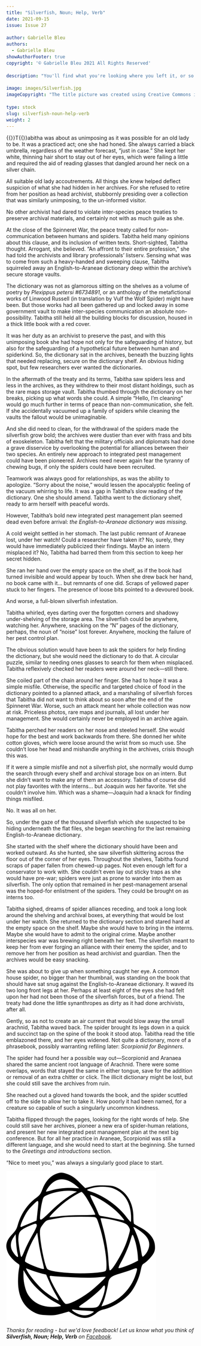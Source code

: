 ```yaml
---
title: "Silverfish, Noun; Help, Verb"
date: 2021-09-15
issue: Issue 27

author: Gabrielle Bleu
authors:
  - Gabrielle Bleu
showAuthorFooter: true
copyright: '© Gabrielle Bleu 2021 All Rights Reserved'

description: "You'll find what you're looking where you left it, or so the unhelpfully wise would tell you, forgetting (or ignoring) that this doesn't account for interference from any bad actors out there. Gabrielle Bleu shows that what you might instead need could still be nearby, and yesterday's enemy could be today's friend."

image: images/Silverfish.jpg
imageCopyright: "The title picture was created using Creative Commons images - many thanks to the following creators: [kvkirillov](https://depositphotos.com/4281667/stock-photo-old-eyeglasses-and-books.html) and [Egor Kamelev](https://www.pexels.com/photo/animal-hairy-insect-spider-8192912/)."

type: stock
slug: silverfish-noun-help-verb
weight: 2
---
```


{{<glyph>}}T{{</glyph>}}abitha was about as unimposing as it was possible for an old lady to be. It was a practiced act; one she had honed. She always carried a black umbrella, regardless of the weather forecast, “just in case.” She kept her white, thinning hair short to stay out of her eyes, which were failing a little and required the aid of reading glasses that dangled around her neck on a silver chain. 

All suitable old lady accoutrements. All things she knew helped deflect suspicion of what she had hidden in her archives. For she refused to retire from her position as head archivist, stubbornly presiding over a collection that was similarly unimposing, to the un-informed visitor. 

No other archivist had dared to violate inter-species peace treaties to preserve archival materials, and certainly not with as much guile as she.

At the close of the Spinneret War, the peace treaty called for non-communication between humans and spiders. Tabitha held many opinions about this clause,  and its inclusion of written texts. Short-sighted, Tabitha thought. Arrogant, she believed. “An affront to their entire profession,” she had told the archivists and library professionals’ listserv. Sensing what was to come from such a heavy-handed and sweeping clause, Tabitha squirreled away an English-to-Araneae dictionary deep within the archive’s secure storage vaults. 

The dictionary was not as glamorous sitting on the shelves as a volume of poetry by *Plexippus petersi #6734891*, or an anthology of the metafictional works of Linwood Russell (in translation by Vulf the Wolf Spider) might have been. But those works had all been gathered up and locked away in some government vault to make inter-species communication an absolute non-possibility. Tabitha still held all the building blocks for discussion, housed in a thick little book with a red cover. 

It was her duty as an archivist to preserve the past, and with this unimposing book she had hope not only for the safeguarding of history, but also for the safeguarding of a hypothetical future between human and spiderkind. So, the dictionary sat in the archives, beneath the buzzing lights that needed replacing, secure on the dictionary shelf. An obvious hiding spot, but few researchers ever wanted the dictionaries.

In the aftermath of the treaty and its terms, Tabitha saw spiders less and less in the archives, as they withdrew to their most distant holdings, such as the rare maps storage vault. Tabitha thumbed through the dictionary on her breaks, picking up what words she could. A simple “Hello, I’m cleaning” would go much further in terms of peace than non-communication, she felt. If she accidentally vacuumed up a family of spiders while cleaning the vaults the fallout would be unimaginable.

And she did need to clean, for the withdrawal of the spiders made the silverfish grow bold; the archives were dustier than ever with frass and bits of exoskeleton. Tabitha felt that the military officials and diplomats had done a grave disservice by overlooking the potential for alliances between their two species. An entirely new approach to integrated pest management could have been pioneered. Archives need never again fear the tyranny of chewing bugs, if only the spiders could have been recruited.

Teamwork was always good for relationships, as was the ability to apologize. “Sorry about the noise,” would lessen the apocalyptic feeling of the vacuum whirring to life. It was a gap in Tabitha’s slow reading of the dictionary. One she should amend. Tabitha went to the dictionary shelf, ready to arm herself with peaceful words. 

However, Tabitha’s bold new integrated pest management plan seemed dead even before arrival: *the English-to-Araneae dictionary was missing*.

A cold weight settled in her stomach. The last public remnant of Araneae lost, under her watch! Could a researcher have taken it? No, surely, they would have immediately publicized their findings. Maybe an intern misplaced it? No, Tabitha had barred them from this section to keep her secret hidden. 

She ran her hand over the empty space on the shelf, as if the book had turned invisible and would appear by touch. When she drew back her hand, no book came with it… but remnants of one did. Scraps of yellowed paper stuck to her fingers. The presence of loose bits pointed to a devoured book. 

And worse, a full-blown silverfish infestation. 

Tabitha whirled, eyes darting over the forgotten corners and shadowy under-shelving of the storage area. The silverfish could be anywhere, watching her. Anywhere, snacking on the “N” pages of the dictionary, perhaps, the noun of “noise” lost forever. Anywhere, mocking the failure of her pest control plan.

The obvious solution would have been to ask the spiders for help finding the dictionary, but she would need the dictionary to do that. A circular puzzle, similar to needing ones glasses to search for them when misplaced. Tabitha reflexively checked her readers were around her neck—still there. 

She coiled part of the chain around her finger. She had to hope it was a simple misfile. Otherwise, the specific and targeted choice of food in the dictionary pointed to a planned attack, and a marshaling of silverfish forces that Tabitha did not want to think about so soon after the end of the Spinneret War. Worse, such an attack meant her whole collection was now at risk. Priceless photos, rare maps and journals, all lost under her management. She would certainly never be employed in an archive again.

Tabitha perched her readers on her nose and steeled herself. She would hope for the best and work backwards from there. She donned her white cotton gloves, which were loose around the wrist from so much use. She couldn’t lose her head and mishandle anything in the archives, crisis though this was. 

If it were a simple misfile and not a silverfish plot, she normally would dump the search through every shelf and archival storage box on an intern. But she didn’t want to make any of them an accessory. Tabitha of course did not play favorites with the interns… but Joaquin *was* her favorite. Yet she couldn’t involve him. Which was a shame—Joaquin had a knack for finding things misfiled. 

No. It was all on her.

So, under the gaze of the thousand silverfish which she suspected to be hiding underneath the flat files, she began searching for the last remaining English-to-Araneae dictionary.  

She started with the shelf where the dictionary should have been and worked outward. As she hunted, she saw silverfish skittering across the floor out of the corner of her eyes. Throughout the shelves, Tabitha found scraps of paper fallen from chewed-up pages. Not even enough left for a conservator to work with. She couldn’t even lay out sticky traps as she would have pre-war; spiders were just as prone to wander into them as silverfish. The only option that remained in her pest-management arsenal was the hoped-for enlistment of the spiders. They could be brought on as interns too.

Tabitha sighed, dreams of spider alliances receding, and took a long look around the shelving and archival boxes, at everything that would be lost under her watch. She returned to the dictionary section and stared hard at the empty space on the shelf. Maybe she would have to bring in the interns. Maybe she would have to admit to the original crime. Maybe another interspecies war was brewing right beneath her feet. The silverfish meant to keep her from ever forging an alliance with their enemy the spider, and to remove her from her position as head archivist and guardian. Then the archives would be easy snacking.

She was about to give up when something caught her eye. A common house spider, no bigger than her thumbnail, was standing on the book that should have sat snug against the English-to-Araneae dictionary. It waved its two long front legs at her. Perhaps at least eight of the eyes she had felt upon her had not been those of the silverfish forces, but of a friend. The treaty had done the little synanthropes as dirty as it had done archivists, after all.  

Gently, so as not to create an air current that would blow away the small arachnid, Tabitha waved back. The spider brought its legs down in a quick and succinct tap on the spine of the book it stood atop. Tabitha read the title emblazoned there, and her eyes widened. Not quite a dictionary, more of a phrasebook, possibly warranting refiling later: *Scorpionid for Beginners*.

The spider had found her a possible way out—Scorpionid and Aranaea shared the same ancient root language of Arachnid. There were some overlaps, words that stayed the same in either tongue, save for the addition or removal of an extra chitter or click. The illicit dictionary might be lost, but she could still save the archives from ruin.

She reached out a gloved hand towards the book, and the spider scuttled off to the side to allow her to take it. How poorly it had been named, for a creature so capable of such a singularly uncommon kindness.

Tabitha flipped through the pages, looking for the right words of help. She could still save her archives, pioneer a new era of spider-human relations, and present her new integrated pest management plan at the next big conference. But for all her practice in Araneae, Scorpionid was still a different language, and she would need to start at the beginning. She turned to the *Greetings and introductions* section.

“Nice to meet you,” was always a singularly good place to start.

![Orbit-lrg](images/Orbit.svg)



*Thanks for reading - but we'd love feedback! Let us know what you think of **Silverfish, Noun; Help, Verb** on [Facebook](https://www.facebook.com/MythaxisMagazine/).*


